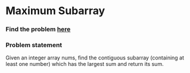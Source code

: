 # Maximum Subarray

### Find the problem [here](https://leetcode.com/problems/maximum-subarray/) 

### Problem statement
Given an integer array nums, find the contiguous subarray (containing at least one number) which has the largest sum and return its sum.